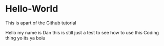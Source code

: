 # Hello-World
This is apart of the Github tutorial 

Hello my name is Dan this is still just a test to see how to use this Coding thing
yo its ya boiu
